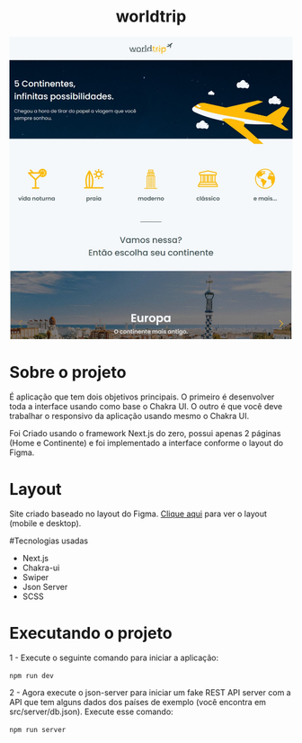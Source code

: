 <h1 align="center">worldtrip</h1>

<img src=".github\worldtrip-layout.jpg" alt="layout worldtrip" />

# Sobre o projeto
É aplicação que tem dois objetivos principais. O primeiro é desenvolver toda a interface usando como base o Chakra UI. O outro é que você deve trabalhar o responsivo da aplicação usando mesmo o Chakra UI.

Foi Criado usando o framework Next.js do zero, possui apenas 2 páginas (Home e Continente) e foi implementado a interface conforme o layout do Figma.

# Layout
Site criado baseado no layout do Figma. [Clique aqui](https://www.figma.com/file/qndxKceYmo7Hqs47m5LaiW/Desafio-1-Módulo-4-ReactJS-(Copy)?node-id=0%3A1&t=VASPTafjtHWayL62-0) para ver o layout (mobile e desktop). 

#Tecnologias usadas

- Next.js
- Chakra-ui
- Swiper
- Json Server
- SCSS

# Executando o projeto

1 - Execute o seguinte comando para iniciar a aplicação:

`npm run dev`

2 - Agora execute o json-server para iniciar um fake REST API server com a API que tem alguns dados dos países de exemplo (você encontra em src/server/db.json). Execute esse comando:

`npm run server`
